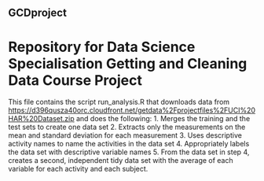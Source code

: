 ## GCDproject
# Repository for Data Science Specialisation Getting and Cleaning Data Course Project
This file contains the script run_analysis.R that downloads data from https://d396qusza40orc.cloudfront.net/getdata%2Fprojectfiles%2FUCI%20HAR%20Dataset.zip and does the following:
    1. Merges the training and the test sets to create one data set
    2. Extracts only the measurements on the mean and standard deviation for each measurement
    3. Uses descriptive activity names to name the activities in the data set
    4. Appropriately labels the data set with descriptive variable names
    5. From the data set in step 4, creates a second, independent tidy data set with the average of each variable for each   activity and each subject.
